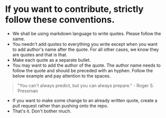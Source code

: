 # If you want to contribute, strictly follow these conventions.

* We shall be using markdown language to write quotes. Please follow the same.
* You needn't add quotes to everything you write except when you want to add author's name after the quote. For all other cases, we know they are quotes and that is that.
* Make each quote as a separate bullet. 
* You may want to add the author of the quote. The author name needs to follow the quote and should be preceded with an hyphen. Follow the below example and pay attention to the spaces.
> "You can't always predict, but you can always prepare."
> \- Roger S. Pressman
* If you want to make some change to an already written quote, create a pull request rather than pushing onto the repo.
* That's it. Don't bother much. 